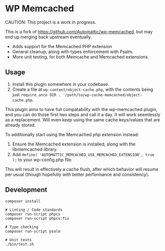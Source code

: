 # WP Memcached

CAUTION: This project is a work in progress.

This is a fork of https://github.com/Automattic/wp-memcached, but may end up merging back upstream eventually.

- Adds support for the Memcached PHP extension
- General cleanup, along with types enforcement with Psalm.
- More unit testing, for both Memcache and Memcached extensions.

## Usage

1. Install this plugin somewhere in your codebase.
2. Create a file at `wp-content/object-cache.php`, with the contents being just `require_once DIR . '/path/to/wp-cache-memcached/object-cache.php`.

This plugin aims to have full compatability with the wp-memcached plugin, and you can do those first two steps and call it a day. It will work seemlessly as a replacement. Will even keep using the same cache keys/values that are already stored.

To additionally start using the Memcached php extension instead:

1. Ensure the Memcached extension is installed, along with the libmemcached library.
2. Add `define( 'AUTOMATTIC_MEMCACHED_USE_MEMCACHED_EXTENSION', true );` to your wp-config.php file.

This will result in effectively a cache flush, after which behavior will resume per usual (though hopefully with better performance and consistency).

## Development

```
composer install

# Linting / Code standards
composer run-script phpcs
composer run-script phpcs:fix

# Type checking
composer run-script psalm

# Unit tests
./bin/test.sh
```
